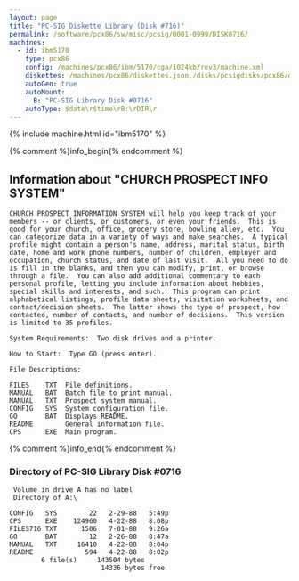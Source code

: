 ```yaml
---
layout: page
title: "PC-SIG Diskette Library (Disk #716)"
permalink: /software/pcx86/sw/misc/pcsig/0001-0999/DISK0716/
machines:
  - id: ibm5170
    type: pcx86
    config: /machines/pcx86/ibm/5170/cga/1024kb/rev3/machine.xml
    diskettes: /machines/pcx86/diskettes.json,/disks/pcsigdisks/pcx86/diskettes.json
    autoGen: true
    autoMount:
      B: "PC-SIG Library Disk #0716"
    autoType: $date\r$time\rB:\rDIR\r
---
```


{% include machine.html id="ibm5170" %}

{% comment %}info_begin{% endcomment %}

## Information about "CHURCH PROSPECT INFO SYSTEM"

    CHURCH PROSPECT INFORMATION SYSTEM will help you keep track of your
    members -- or clients, or customers, or even your friends.  This is
    good for your church, office, grocery store, bowling alley, etc.  You
    can categorize data in a variety of ways and make searches.  A typical
    profile might contain a person's name, address, marital status, birth
    date, home and work phone numbers, number of children, employer and
    occupation, church status, and date of last visit.  All you need to do
    is fill in the blanks, and then you can modify, print, or browse
    through a file.  You can also add additional commentary to each
    personal profile, letting you include information about hobbies,
    special skills and interests, and such.  This program can print
    alphabetical listings, profile data sheets, visitation worksheets, and
    contact/decision sheets.  The latter shows the type of prospect, how
    contacted, number of contacts, and number of decisions.  This version
    is limited to 35 profiles.
    
    System Requirements:  Two disk drives and a printer.
    
    How to Start:  Type GO (press enter).
    
    File Descriptions:
    
    FILES    TXT  File definitions.
    MANUAL   BAT  Batch file to print manual.
    MANUAL   TXT  Prospect system manual.
    CONFIG   SYS  System configuration file.
    GO       BAT  Displays README.
    README        General information file.
    CPS      EXE  Main program.
{% comment %}info_end{% endcomment %}


### Directory of PC-SIG Library Disk #0716

     Volume in drive A has no label
     Directory of A:\

    CONFIG   SYS        22   2-29-88   5:49p
    CPS      EXE    124960   4-22-88   8:08p
    FILES716 TXT      1506   7-01-88   9:26a
    GO       BAT        12   2-26-88   8:47a
    MANUAL   TXT     16410   4-22-88   8:04p
    README             594   4-22-88   8:02p
            6 file(s)     143504 bytes
                           14336 bytes free
